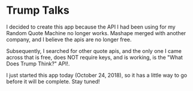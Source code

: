 # Trump Talks

I decided to create this app because the API I had been using for my Random Quote Machine no longer works. Mashape merged with another company, and I believe the apis are no longer free.

Subsequently, I searched for other quote apis, and the only one I came across that is free, does NOT require keys, and is working, is the "What Does Trump Think?" API!.

I just started this app today (October 24, 2018), so it has a little way to go before it will be complete. Stay tuned!